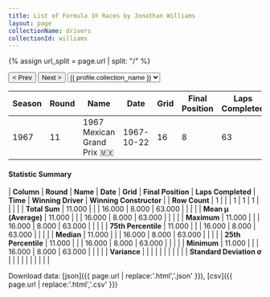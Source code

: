 ```yaml
---
title: List of Formula 1® Races by Jonathan Williams
layout: page
collectionName: drivers
collectionId: williams
---
```


{% assign url_split = page.url | split: "/" %}
<div id="collection-navigation">
<button onclick="selector.options[selector.selectedIndex-1].value && (window.location = selector.options[selector.selectedIndex-1].value);">&lt; Prev</button>
<button onclick="selector.options[selector.selectedIndex+1].value && (window.location = selector.options[selector.selectedIndex+1].value);">Next &gt;</button>
<select id="selector" onchange="this.options[this.selectedIndex].value && (window.location = this.options[this.selectedIndex].value);">
  {% for collectionId in site.data[page.collectionName].refs %}
    {% if collectionId == page.collectionId %}
      {% assign selected = "selected" %}
    {% else %}
      {% assign selected = "" %}
    {% endif %}
    {% assign profile = site.data[page.collectionName][collectionId].profile %}
    <option value="/f1/{{ page.collectionName }}/{{ collectionId }}/{{ url_split[4] }}" {{ selected }}>{{ profile.collection_name }}</option>
  {% endfor %}
</select>
</div>

| Season | Round | Name | Date | Grid | Final Position | Laps Completed | Time | Winning Driver | Winning Constructor |
|--|--|--|--|--|--|--|--|--|--|
| 1967 | 11 | 1967 Mexican Grand Prix 🇲🇽 | 1967-10-22 | 16 | 8 | 63 |   | Jim Clark 🇬🇧 | Lotus-Ford 🇬🇧 |

#### Statistic Summary

| **Column** | **Round** | **Name** | **Date** | **Grid** | **Final Position** | **Laps Completed** | **Time** | **Winning Driver** | **Winning Constructor** |
| **Row Count** | 1 |  |  | 1 | 1 | 1 |  |  |  |
| **Total Sum** | 11.000 |  |  | 16.000 | 8.000 | 63.000 |  |  |  |
| **Mean μ (Average)** | 11.000 |  |  | 16.000 | 8.000 | 63.000 |  |  |  |
| **Maximum** | 11.000 |  |  | 16.000 | 8.000 | 63.000 |  |  |  |
| **75th Percentile** | 11.000 |  |  | 16.000 | 8.000 | 63.000 |  |  |  |
| **Median** | 11.000 |  |  | 16.000 | 8.000 | 63.000 |  |  |  |
| **25th Percentile** | 11.000 |  |  | 16.000 | 8.000 | 63.000 |  |  |  |
| **Minimum** | 11.000 |  |  | 16.000 | 8.000 | 63.000 |  |  |  |
| **Variance** |  |  |  |  |  |  |  |  |  |
| **Standard Deviation σ** |  |  |  |  |  |  |  |  |  |

Download data: [json]({{ page.url | replace:'.html','.json' }}), [csv]({{ page.url | replace:'.html','.csv' }})
